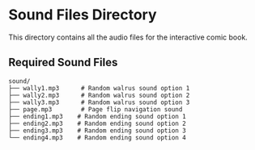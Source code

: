 # Sound Files Directory

This directory contains all the audio files for the interactive comic book.

## Required Sound Files

```
sound/
├── wally1.mp3      # Random walrus sound option 1
├── wally2.mp3      # Random walrus sound option 2
├── wally3.mp3      # Random walrus sound option 3
├── page.mp3        # Page flip navigation sound
├── ending1.mp3    # Random ending sound option 1
├── ending2.mp3    # Random ending sound option 2
├── ending3.mp3    # Random ending sound option 3
└── ending4.mp3    # Random ending sound option 4
```
